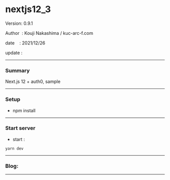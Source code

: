 ﻿# nextjs12_3

 Version: 0.9.1

 Author  : Kouji Nakashima / kuc-arc-f.com

 date    : 2021/12/26 

 update  :

***
### Summary

Next.js 12 + auth0,  sample

***
### Setup

* npm install

***
### Start server
* start :

```
yarn dev
```

***
### Blog:


***

